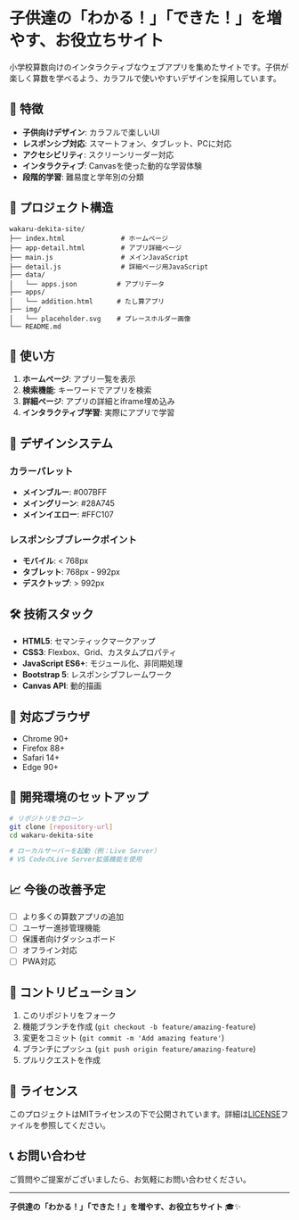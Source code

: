 # 子供達の「わかる！」「できた！」を増やす、お役立ちサイト

小学校算数向けのインタラクティブなウェブアプリを集めたサイトです。子供が楽しく算数を学べるよう、カラフルで使いやすいデザインを採用しています。

## 🎯 特徴

- **子供向けデザイン**: カラフルで楽しいUI
- **レスポンシブ対応**: スマートフォン、タブレット、PCに対応
- **アクセシビリティ**: スクリーンリーダー対応
- **インタラクティブ**: Canvasを使った動的な学習体験
- **段階的学習**: 難易度と学年別の分類

## 📁 プロジェクト構造

```
wakaru-dekita-site/
├── index.html              # ホームページ
├── app-detail.html         # アプリ詳細ページ
├── main.js                 # メインJavaScript
├── detail.js               # 詳細ページ用JavaScript
├── data/
│   └── apps.json          # アプリデータ
├── apps/
│   └── addition.html      # たし算アプリ
├── img/
│   └── placeholder.svg    # プレースホルダー画像
└── README.md
```

## 🚀 使い方

1. **ホームページ**: アプリ一覧を表示
2. **検索機能**: キーワードでアプリを検索
3. **詳細ページ**: アプリの詳細とiframe埋め込み
4. **インタラクティブ学習**: 実際にアプリで学習

## 🎨 デザインシステム

### カラーパレット
- **メインブルー**: #007BFF
- **メイングリーン**: #28A745  
- **メインイエロー**: #FFC107

### レスポンシブブレークポイント
- **モバイル**: < 768px
- **タブレット**: 768px - 992px
- **デスクトップ**: > 992px

## 🛠️ 技術スタック

- **HTML5**: セマンティックマークアップ
- **CSS3**: Flexbox、Grid、カスタムプロパティ
- **JavaScript ES6+**: モジュール化、非同期処理
- **Bootstrap 5**: レスポンシブフレームワーク
- **Canvas API**: 動的描画

## 📱 対応ブラウザ

- Chrome 90+
- Firefox 88+
- Safari 14+
- Edge 90+

## 🔧 開発環境のセットアップ

```bash
# リポジトリをクローン
git clone [repository-url]
cd wakaru-dekita-site

# ローカルサーバーを起動（例：Live Server）
# VS CodeのLive Server拡張機能を使用
```

## 📈 今後の改善予定

- [ ] より多くの算数アプリの追加
- [ ] ユーザー進捗管理機能
- [ ] 保護者向けダッシュボード
- [ ] オフライン対応
- [ ] PWA対応

## 🤝 コントリビューション

1. このリポジトリをフォーク
2. 機能ブランチを作成 (`git checkout -b feature/amazing-feature`)
3. 変更をコミット (`git commit -m 'Add amazing feature'`)
4. ブランチにプッシュ (`git push origin feature/amazing-feature`)
5. プルリクエストを作成

## 📄 ライセンス

このプロジェクトはMITライセンスの下で公開されています。詳細は[LICENSE](LICENSE)ファイルを参照してください。

## 📞 お問い合わせ

ご質問やご提案がございましたら、お気軽にお問い合わせください。

---

**子供達の「わかる！」「できた！」を増やす、お役立ちサイト** 🎓✨
